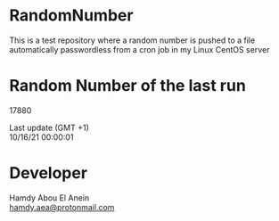 # RandomNumber    
This is a test repository where a random number is pushed to a file automatically passwordless from a cron job in my Linux CentOS server    
# Random Number of the last run   
17880
      
Last update (GMT +1)    
10/16/21 00:00:01
# Developer    
Hamdy Abou El Anein   
hamdy.aea@protonmail.com
